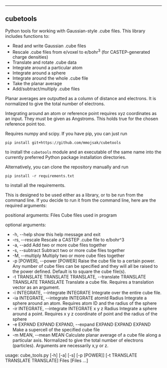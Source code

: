 ----
cubetools
----

Python tools for working with Gaussian-style .cube files. This library includes functions to:
- Read and write Gaussian .cube files
- Rescale .cube files from e/voxel to e/bohr<sup>3</sup> (for CASTEP-generated charge densities)
- Translate and rotate .cube data
- Integrate around a particular atom
- Integrate around a sphere
- Integrate around the whole .cube file
- Take the planar average
- Add/subtract/multiply .cube files

Planar averages are outputted as a column of distance and electrons. It is normalized to give the total number of electrons.

Integrating around an atom or reference point requires xyz coordinates as an input. They must be given as Angstroms. This holds true for the chosen reference point too.  

Requires numpy and scipy. If you have pip, you can just run
```
pip install git+https://github.com/mmojsak/cubetools
```
to install the ``cubetools`` module and an executable of the same name into the currently preferred Python package installation directories.

Alternatively, you can clone the repository manually and run
```
pip install -r requirements.txt
```
to install all the requirements.

This is designed to be used either as a library, or to be run from the command line. If you decide to run it from the command line, here are the required arguments:

positional arguments:
  Files                 Cube files used in program

optional arguments:
* -h, --help            show this help message and exit
* -rs, --rescale         Rescale a CASTEP .cube file to e/bohr^3
* -a, --add             Add two or more cube files together
* -s, --subtract        Subtract two or more cube files together
* -M, --multiply        Multiply two or more cube files together
* -p [POWER], --power [POWER]  Raise the cube file to a certain power. Any number of cube files can be specified and they will all be raised to the power defined. Default is to square the cube file(s).
* -t TRANSLATE TRANSLATE TRANSLATE, --translate TRANSLATE TRANSLATE TRANSLATE  Translate a cube file. Requires a translation vector as an argument.
* -i INTEGRATE, --integrate INTEGRATE  Integrate over the entire cube file.
* -ia INTEGRATE, --integrate INTEGRATE atomId Radius  Integrate a sphere around an atom. Requires atom ID and the radius of the sphere
* -ir INTEGRATE, --integrate INTEGRATE x y z Radius  Integrate a sphere around a point. Requires x y z coordinate of point and the radius of the sphere
* -e EXPAND EXPAND EXPAND, --expand EXPAND EXPAND EXPAND  Make a supercell of the specified cube file
* -m MEAN, --mean MEAN  Calculate planar average of a cube file along a particular axis. Normalized to give the total number of electrons (particles). Arguments are necessarily x,y or z.


usage: cube_tools.py [-h] [-a] [-s] [-p [POWER]] [-t TRANSLATE TRANSLATE TRANSLATE] Files [Files ...]
